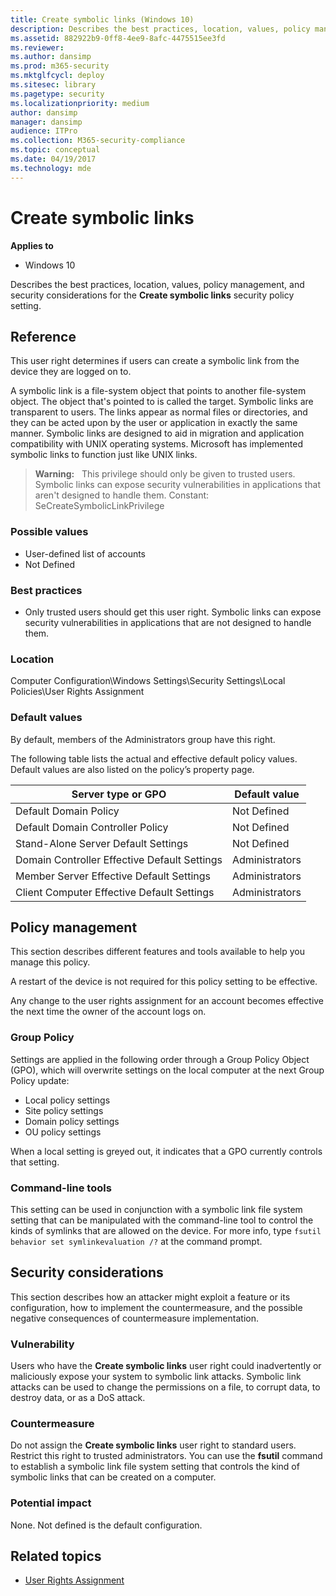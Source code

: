 ```yaml
---
title: Create symbolic links (Windows 10)
description: Describes the best practices, location, values, policy management, and security considerations for the Create symbolic links security policy setting.
ms.assetid: 882922b9-0ff8-4ee9-8afc-4475515ee3fd
ms.reviewer: 
ms.author: dansimp
ms.prod: m365-security
ms.mktglfcycl: deploy
ms.sitesec: library
ms.pagetype: security
ms.localizationpriority: medium
author: dansimp
manager: dansimp
audience: ITPro
ms.collection: M365-security-compliance
ms.topic: conceptual
ms.date: 04/19/2017
ms.technology: mde
---
```


# Create symbolic links

**Applies to**
-   Windows 10

Describes the best practices, location, values, policy management, and security considerations for the **Create symbolic links** security policy setting.

## Reference

This user right determines if users can create a symbolic link from the device they are logged on to.

A symbolic link is a file-system object that points to another file-system object. The object that's pointed to is called the target. Symbolic links are transparent to users. The links appear as normal files or directories, and they can be acted upon by the user or application in exactly the same manner. Symbolic links are designed to aid in migration and application compatibility with UNIX operating systems. Microsoft has implemented symbolic links to function just like UNIX links.

>**Warning:**   This privilege should only be given to trusted users. Symbolic links can expose security vulnerabilities in applications that aren't designed to handle them.
Constant: SeCreateSymbolicLinkPrivilege

### Possible values

-   User-defined list of accounts
-   Not Defined

### Best practices

-   Only trusted users should get this user right. Symbolic links can expose security vulnerabilities in applications that are not designed to handle them.

### Location

Computer Configuration\\Windows Settings\\Security Settings\\Local Policies\\User Rights Assignment

### Default values

By default, members of the Administrators group have this right.

The following table lists the actual and effective default policy values. Default values are also listed on the policy’s property page.

| Server type or GPO | Default value |
| - | - |
| Default Domain Policy | Not Defined| 
| Default Domain Controller Policy | Not Defined| 
| Stand-Alone Server Default Settings | Not Defined| 
| Domain Controller Effective Default Settings | Administrators| 
| Member Server Effective Default Settings | Administrators| 
| Client Computer Effective Default Settings | Administrators| 
 
## Policy management

This section describes different features and tools available to help you manage this policy.

A restart of the device is not required for this policy setting to be effective.

Any change to the user rights assignment for an account becomes effective the next time the owner of the account logs on.

### Group Policy

Settings are applied in the following order through a Group Policy Object (GPO), which will overwrite settings on the local computer at the next Group Policy update:

- Local policy settings
- Site policy settings
- Domain policy settings
- OU policy settings

When a local setting is greyed out, it indicates that a GPO currently controls that setting.

### Command-line tools

This setting can be used in conjunction with a symbolic link file system setting that can be manipulated with the command-line tool to control the kinds of symlinks that are allowed on the device. For more info, type `fsutil behavior set symlinkevaluation /?` at the command prompt.

## Security considerations

This section describes how an attacker might exploit a feature or its configuration, how to implement the countermeasure, and the possible negative consequences of countermeasure implementation.

### Vulnerability

Users who have the **Create symbolic links** user right could inadvertently or maliciously expose your system to symbolic link attacks. Symbolic link attacks can be used to change the permissions on a file, to corrupt data, to destroy data, or as a DoS attack.

### Countermeasure

Do not assign the **Create symbolic links** user right to standard users. Restrict this right to trusted administrators. You can use the **fsutil** command to establish a symbolic link file system setting that controls the kind of symbolic links that can be created on a computer.

### Potential impact

None. Not defined is the default configuration.

## Related topics

- [User Rights Assignment](user-rights-assignment.md)
